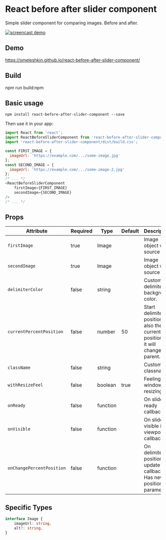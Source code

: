 # React before after slider component
Simple slider component for comparing images. Before and after.

[![screencast demo](./screencast.gif)](./screencast.gif)

## Demo
https://smeleshkin.github.io/react-before-after-slider-component/
## Build
npm run build:npm
## Basic usage
```
npm install react-before-after-slider-component --save
```

Then use it in your app:
```js
import React from 'react';
import ReactBeforeSliderComponent from 'react-before-after-slider-component';
import 'react-before-after-slider-component/dist/build.css';

const FIRST_IMAGE = {
  imageUrl: 'https://example.com/.../some-image.jpg'
};
const SECOND_IMAGE = {
  imageUrl: 'https://example.com/.../some-image-2.jpg'
};
/* ... */
<ReactBeforeSliderComponent
    firstImage={FIRST_IMAGE}
    secondImage={SECOND_IMAGE}
/>
/* ... */
```
## Props

| Attribute                  | Required  | Type     | Default | Description                                                           
|----------------------------|-----------|----------|---------|-------------------------------
| `firstImage`               | true      | Image    |         | Image object with source url. 
| `secondImage`              | true      | Image    |         | Image object with source url.
| `delimiterColor`           | false     | string   |         | Custom delimiter background color. 
| `currentPercentPosition`   | false     | number   | 50      | Start delimiter position. Or also the current position, if it will change in parent.
| `className`                | false     | string   |         | Custom classname.
| `withResizeFeel`           | false     | boolean  | true    | Feeling to window resizing.
| `onReady`                  | false     | function |         | On slider ready callback.
| `onVisible`                | false     | function |         | On slider visible in viewport callback.
| `onChangePercentPosition`  | false     | function |         | On delimiter position update callback. Has new position parameter.

## Specific Types

```ts
interface Image {
    imageUrl: string,
    alt?: string,
}
```
